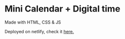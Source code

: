 # Mini Calendar + Digital time
Made with HTML, CSS &amp; JS

Deployed on netlify, check it [here.](https://fanciful-longma-892cab.netlify.app/)
